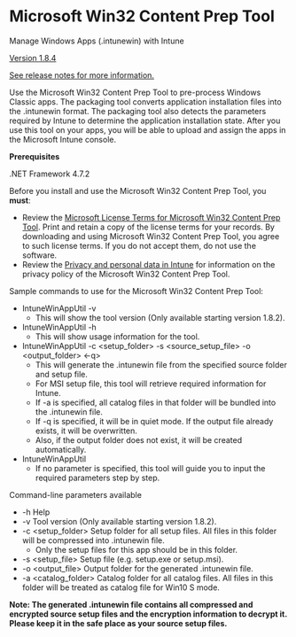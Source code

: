# Microsoft Win32 Content Prep Tool

Manage Windows Apps (.intunewin) with Intune

[Version 1.8.4](https://github.com/microsoft/Microsoft-Win32-Content-Prep-Tool/releases/tag/v1.8.4)

[See release notes for more information.](https://github.com/Microsoft/Microsoft-Win32-Content-Prep-Tool/releases)

Use the Microsoft Win32 Content Prep Tool to pre-process Windows Classic apps. The packaging tool converts application installation files into the .intunewin format. The packaging tool also detects the parameters required by Intune to determine the application installation state. After you use this tool on your apps, you will be able to upload and assign the apps in the Microsoft Intune console.

**Prerequisites**

.NET Framework 4.7.2 

Before you install and use the Microsoft Win32 Content Prep Tool, you **must**:

- Review the [Microsoft License Terms for Microsoft Win32 Content Prep Tool](https://github.com/Microsoft/Microsoft-Win32-Content-Prep-Tool/blob/master/Microsoft%20License%20Terms%20For%20Win32%20Content%20Prep%20Tool.pdf). Print and retain a copy of the license terms for your records. By downloading and using Microsoft Win32 Content Prep Tool, you agree to such license terms. If you do not accept them, do not use the software.
- Review the [Privacy and personal data in Intune](https://learn.microsoft.com/mem/intune/protect/privacy-personal-data) for information on the privacy policy of the Microsoft Win32 Content Prep Tool.
 

Sample commands to use for the Microsoft Win32 Content Prep Tool:

- IntuneWinAppUtil -v
  - This will show the tool version (Only available starting version 1.8.2).
- IntuneWinAppUtil -h
  - This will show usage information for the tool.
- IntuneWinAppUtil -c <setup_folder> -s <source_setup_file> -o <output_folder> <-q>
  - This will generate the .intunewin file from the specified source folder and setup file.
  - For MSI setup file, this tool will retrieve required information for Intune.
  - If -a is specified, all catalog files in that folder will be bundled into the .intunewin file.
  - If -q is specified, it will be in quiet mode. If the output file already exists, it will be overwritten.
  - Also, if the output folder does not exist, it will be created automatically.
- IntuneWinAppUtil
  - If no parameter is specified, this tool will guide you to input the required parameters step by step.

Command-line parameters available

- -h Help
- -v Tool version (Only available starting version 1.8.2).
- -c <setup_folder> Setup folder for all setup files. All files in this folder will be compressed into .intunewin file.
  - Only the setup files for this app should be in this folder.
- -s <setup_file> Setup file (e.g. setup.exe or setup.msi).
- -o <output_file> Output folder for the generated .intunewin file.
- -a <catalog_folder> Catalog folder for all catalog files. All files in this folder will be treated as catalog file for Win10 S mode.

**Note: The generated .intunewin file contains all compressed and encrypted source setup files and the encryption information to decrypt it. Please keep it in the safe place as your source setup files.**
